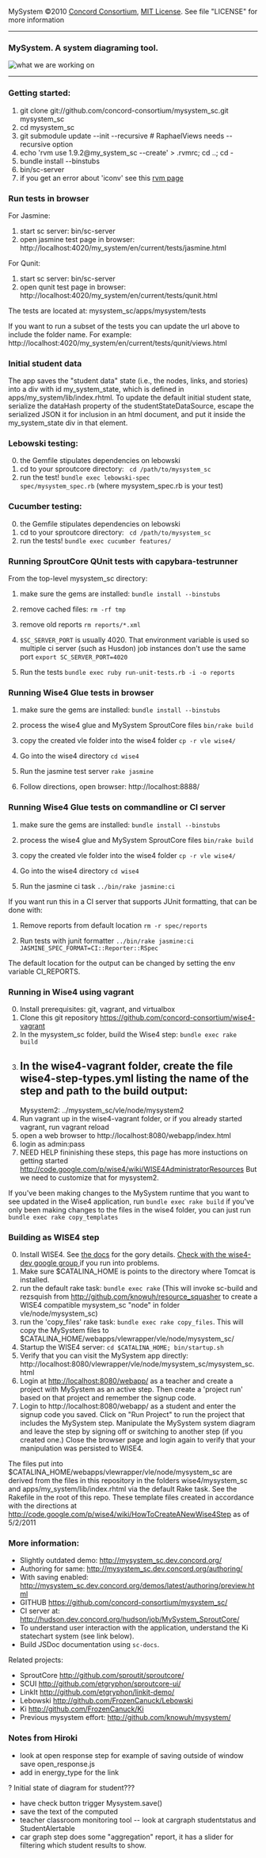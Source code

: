   MySystem ©2010 [Concord Consortium](http://concord.org), 
  [MIT License](http://www.opensource.org/licenses/mit-license.php). 
  See file "LICENSE" for more information


-----------------

### MySystem. A system diagraming tool. ###

![what we are working on](http://dl.dropbox.com/u/73403/mysystem_sc/mysystem_sc.png "feature being worked on")

-----------------

### Getting started: ###

1. git clone git://github.com/concord-consortium/mysystem_sc.git mysystem_sc
2. cd mysystem_sc
3. git submodule update --init --recursive    # RaphaelViews needs --recursive option
4. echo 'rvm use 1.9.2@my_system_sc --create' > .rvmrc; cd ..; cd -
5. bundle install --binstubs
6. bin/sc-server
7. if you get an error about 'iconv' see this [rvm page](http://rvm.beginrescueend.com/packages/iconv/)

### Run tests in browser ###
For Jasmine:

1. start sc server: bin/sc-server
2. open jasmine test page in browser: http://localhost:4020/my_system/en/current/tests/jasmine.html

For Qunit:

1. start sc server: bin/sc-server
2. open qunit test page in browser: http://localhost:4020/my_system/en/current/tests/qunit.html

The tests are located at: mysystem_sc/apps/mysystem/tests

If you want to run a subset of the tests you can update the url above to include the folder name.  For example:
http://localhost:4020/my_system/en/current/tests/qunit/views.html

### Initial student data

The app saves the "student data" state (i.e., the nodes, links, and stories) into a div with id my_system_state, which is defined in apps/my_system/lib/index.rhtml. To update the default initial student state, serialize the dataHash property of the studentStateDataSource, escape the serialized JSON it for inclusion in an html document, and put it inside the my_system_state div in that element.

### Lebowski testing: ###

0. the Gemfile stipulates dependencies on lebowski
1. cd to your sproutcore directory: <code> cd /path/to/mysystem_sc </code>
2. run the test! <code>bundle exec lebowski-spec spec/mysystem_spec.rb</code> (where mysystem_spec.rb is your test)

### Cucumber testing: ###

0. the Gemfile stipulates dependencies on lebowski
1. cd to your sproutcore directory: <code> cd /path/to/mysystem_sc </code>
2. run the tests! <code>bundle exec cucumber features/</code>

### Running SproutCore QUnit tests with capybara-testrunner ###
From the top-level mysystem_sc directory:
1. make sure the gems are installed:
`bundle install --binstubs`

2. remove cached files:
`rm -rf tmp`

3. remove old reports
`rm reports/*.xml`

4. `$SC_SERVER_PORT` is usually 4020. That environment variable is used so multiple ci server (such as Husdon) job instances don't use the same port
`export SC_SERVER_PORT=4020`

5. Run the tests
`bundle exec ruby run-unit-tests.rb -i -o reports`

### Running Wise4 Glue tests in browser ###
1. make sure the gems are installed:
`bundle install --binstubs`

2. process the wise4 glue and MySystem SproutCore files
`bin/rake build`

3. copy the created vle folder into the wise4 folder
`cp -r vle wise4/`

4. Go into the wise4 directory
`cd wise4`

5. Run the jasmine test server
`rake jasmine`

6. Follow directions, open browser: http://localhost:8888/

### Running Wise4 Glue tests on commandline or CI server ###
1. make sure the gems are installed:
`bundle install --binstubs`

2. process the wise4 glue and MySystem SproutCore files
`bin/rake build`

3. copy the created vle folder into the wise4 folder
`cp -r vle wise4/`

4. Go into the wise4 directory
`cd wise4`

5. Run the jasmine ci task
`../bin/rake jasmine:ci`

If you want run this in a CI server that supports JUnit formatting, that can be done with:

1. Remove reports from default location
`rm -r spec/reports`

2. Run tests with junit formatter
`../bin/rake jasmine:ci JASMINE_SPEC_FORMAT=CI::Reporter::RSpec`

The default location for the output can be changed by setting the env variable CI_REPORTS.

### Running in Wise4 using vagrant ###

0. Install prerequisites: git, vagrant, and virtualbox
1. Clone this git repository https://github.com/concord-consortium/wise4-vagrant
2. In the mysystem_sc folder, build the Wise4 step: 
`bundle exec rake build`
3. In the wise4-vagrant folder, create the file wise4-step-types.yml listing the name of the step and path to the build output:
    --- 
    Mysystem2: ../mysystem_sc/vle/node/mysystem2
4. Run vagrant up in the wise4-vagrant folder, or if you already started vagrant, run vagrant reload
5. open a web browser to http://localhost:8080/webapp/index.html
6. login as admin:pass
7. NEED HELP fininishing these steps, this page has more instuctions on getting started
     http://code.google.com/p/wise4/wiki/WISE4AdministratorResources
   But we need to customize that for mysystem2.

If you've been making changes to the MySystem runtime that you want to see updated in the Wise4 application, run
`bundle exec rake build`
if you've only been making changes to the files in the wise4 folder, you can just run
`bundle exec rake copy_templates`

### Building as WISE4 step ###


0. Install WISE4. See [the docs](http://code.google.com/p/wise4/wiki/StableWISEDeploymentModel) for the gory details. [Check with the wise4-dev google group  ]( http://groups.google.com/group/wise4-dev ) if you run into problems.
1. Make sure $CATALINA_HOME is points to the directory where Tomcat is installed.
2. run the default rake task: `bundle exec rake` (This will invoke sc-build and rezsquish from http://github.com/knowuh/resource_squasher to create a WISE4 compatible mysystem_sc "node" in folder vle/node/mysystem_sc)
3. run the 'copy_files' rake task: `bundle exec rake copy_files`. This will copy the MySystem files to $CATALINA_HOME/webapps/vlewrapper/vle/node/mysystem_sc/
4. Startup the WISE4 server: `cd $CATALINA_HOME; bin/startup.sh`
5. Verify that you can visit the MySystem app directly: http://localhost:8080/vlewrapper/vle/node/mysystem_sc/mysystem_sc.html
6. Login at [http://localhost:8080/webapp/](http://localhost:8080/webapp/) as a teacher and create a project with MySystem as an active step. Then create a 'project run' based on that project and remember the signup code.
7. Login to http://localhost:8080/webapp/ as a student and enter the signup code you saved. Click on "Run Project" to run the project that includes the MySystem step. Manipulate the MySystem system diagram and leave the step by signing off or switching to another step (if you created one.) Close the browser page and login again to verify that your manipulation was persisted to WISE4.

The files put into $CATALINA_HOME/webapps/vlewrapper/vle/node/mysystem_sc are derived from the files in this repository in the folders wise4/mysystem_sc and apps/my_system/lib/index.rhtml via the default Rake task. See the Rakefile in the root of this repo. These template files created in accordance with the directions at http://code.google.com/p/wise4/wiki/HowToCreateANewWise4Step as of 5/2/2011

### More information: ###

* Slightly outdated demo: <http://mysystem_sc.dev.concord.org/>
* Authoring for same:  <http://mysystem_sc.dev.concord.org/authoring/>
* With saving enabled: <http://mysystem_sc.dev.concord.org/demos/latest/authoring/preview.html>
* GITHUB <https://github.com/concord-consortium/mysystem_sc/>
* CI server at: <http://hudson.dev.concord.org/hudson/job/MySystem_SproutCore/>
* To understand user interaction with the application, understand the Ki statechart system (see link below).
* Build JSDoc documentation using `sc-docs`.

Related projects:

* SproutCore <http://github.com/sproutit/sproutcore/>
* SCUI <http://github.com/etgryphon/sproutcore-ui/>
* LinkIt <http://github.com/etgryphon/linkit-demo/>
* Lebowski <http://github.com/FrozenCanuck/Lebowski>
* Ki <http://github.com/FrozenCanuck/Ki>
* Previous mysystem effort: <http://github.com/knowuh/mysystem/>

### Notes from Hiroki ### 
* look at open response step for example of saving outside of window save
   open_response.js
* add in energy_type for the link

? Initial state of diagram for student???

* have check button trigger Mysystem.save()
* save the text of the computed
* teacher classroom monitoring tool
-- look at cargraph studentstatus and StudentAlertable
* car graph step does some "aggregation" report, it has a slider for filtering which student results to show.

